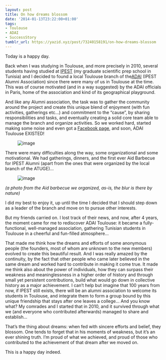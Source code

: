 ```yaml
---
layout: post
title: On how dreams blossom
date: '2014-01-13T23:22:00+01:00'
tags:
- Toulouse
- ADAI
- SuccessStory
tumblr_url: https://yazid.xyz/post/73240158191/on-how-dreams-blossom
---
```

Today is a happy day.

Back when I was studying in Toulouse, and more precisely in 2010, several students having studied at&nbsp;[IPEST](http://www.ipest.rnu.tn) (my graduate scientific prep school in Tunisia) and I decided to found a local Toulouse branch of the[ADAI](http://www.ipestien.org/) (IPEST Alumni Association) since there were many of us in Toulouse at the time. This was of course motivated (and in a way suggested) by the ADAI officials in Paris, home of the association and kind of its geographical playground.

And like any Alumni association, the task was to gather the community around the project and create this unique blend of enjoyment (with fun activities, gatherings etc…) and commitment to the “cause”, by sharing responsibilities and tasks, and eventually creating a solid core team able to manage the branch and organize activities. So we worked hard, started making some noise and even got a [Facebook page](https://www.facebook.com/ADAI.Toulouse), and soon, ADAI Toulouse EXISTED!

<figure class="tmblr-full" data-orig-height="401" data-orig-width="409" data-orig-src="https://66.media.tumblr.com/0f2ca6369b5faac1165fdca153ebe227/tumblr_inline_mzd25mxyQD1sxoy8i.jpg"><img alt="image" src="https://66.media.tumblr.com/0f2ca6369b5faac1165fdca153ebe227/tumblr_inline_pk53pzaL6b1sxoy8i_540.jpg" data-orig-height="401" data-orig-width="409" data-orig-src="https://66.media.tumblr.com/0f2ca6369b5faac1165fdca153ebe227/tumblr_inline_mzd25mxyQD1sxoy8i.jpg"></figure>

There were many difficulties along the way, some organizational and some motivational. We had gatherings, dinners, and the first ever Aid Barbecue for IPEST Alumni (apart from the ones that were organized by the local branch of the ATUGE)…

<figure class="tmblr-full" data-orig-height="375" data-orig-width="500" data-orig-src="https://66.media.tumblr.com/8e938a310dab7317e90b0e574e739fad/tumblr_inline_mzd1kwTMX21sxoy8i.jpg"><img alt="image" src="https://66.media.tumblr.com/8e938a310dab7317e90b0e574e739fad/tumblr_inline_pk53pzjTQF1sxoy8i_540.jpg" data-orig-height="375" data-orig-width="500" data-orig-src="https://66.media.tumblr.com/8e938a310dab7317e90b0e574e739fad/tumblr_inline_mzd1kwTMX21sxoy8i.jpg"></figure>

_(a photo from the Aid barbecue we organized, as-is, the blur is there by nature)_

I did my best to enjoy it, up until the time I decided that I should step down as a leader of the branch and move on to pursue other interests.

But my friends carried on. I lost track of their news, and now, after 4 years, the moment came for me to rediscover ADAI Toulouse: it became a fully-functional, well-managed association, gathering Tunisian students in Toulouse in a cheerful and fun-filled atmosphere…

That made me think how the dreams and efforts of some anonymous people (the founders, most of whom are unknown to the new members) evolved to create this beautiful result. And I was really amazed by the continuity, by the fact that other people who came later believed in the same dream and worked hard to contribute in making it come true. It made me think also about the power of individuals, how they can surpass their weakness and meaninglessness in a higher order of history and through small yet persistent contributions, build what would go down in collective history as a major achievement. I can’t help but imagine that 100 years from now, if IPEST still exists, there will be an alumni association to welcome its students in Toulouse, and integrate them to form a group bound by this unique friendship that stays after one leaves a college… And you know what? My comrades and I started that in 2010, and it survived through what we (and everyone who contributed afterwards) managed to share and establish…

That’s the thing about dreams: when fed with sincere efforts and belief, they blossom. One tends to forget that in his moments of weakness, but it’s an ever shining truth. I’m proud of what we achieved, and proud of those who contributed to the achievement of that dream after we moved on.

This is a happy day indeed.

